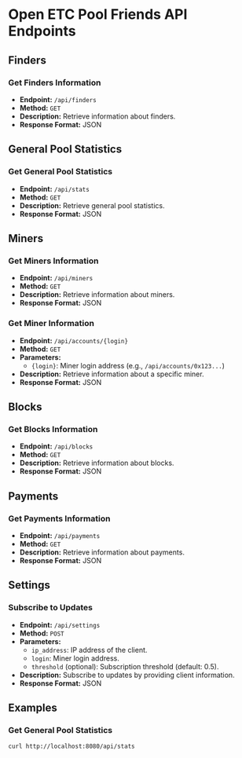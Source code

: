 # Open ETC Pool Friends API Endpoints

## Finders

### Get Finders Information

- **Endpoint:** `/api/finders`
- **Method:** `GET`
- **Description:** Retrieve information about finders.
- **Response Format:** JSON

## General Pool Statistics

### Get General Pool Statistics

- **Endpoint:** `/api/stats`
- **Method:** `GET`
- **Description:** Retrieve general pool statistics.
- **Response Format:** JSON

## Miners

### Get Miners Information

- **Endpoint:** `/api/miners`
- **Method:** `GET`
- **Description:** Retrieve information about miners.
- **Response Format:** JSON

### Get Miner Information

- **Endpoint:** `/api/accounts/{login}`
- **Method:** `GET`
- **Parameters:**
  - `{login}`: Miner login address (e.g., `/api/accounts/0x123...`)
- **Description:** Retrieve information about a specific miner.
- **Response Format:** JSON

## Blocks

### Get Blocks Information

- **Endpoint:** `/api/blocks`
- **Method:** `GET`
- **Description:** Retrieve information about blocks.
- **Response Format:** JSON

## Payments

### Get Payments Information

- **Endpoint:** `/api/payments`
- **Method:** `GET`
- **Description:** Retrieve information about payments.
- **Response Format:** JSON

## Settings

### Subscribe to Updates

- **Endpoint:** `/api/settings`
- **Method:** `POST`
- **Parameters:**
  - `ip_address`: IP address of the client.
  - `login`: Miner login address.
  - `threshold` (optional): Subscription threshold (default: 0.5).
- **Description:** Subscribe to updates by providing client information.
- **Response Format:** JSON

## Examples

### Get General Pool Statistics

```bash
curl http://localhost:8080/api/stats
